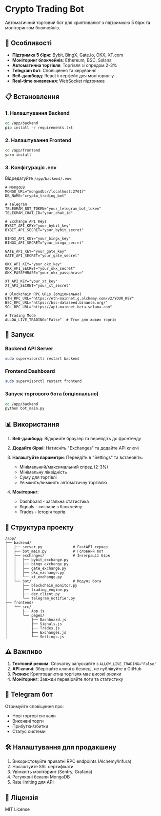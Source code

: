 # Crypto Trading Bot

Автоматичний торговий бот для криптовалют з підтримкою 5 бірж та моніторингом блокчейнів.

## 🚀 Особливості

- **Підтримка 5 бірж**: Bybit, BingX, Gate.io, OKX, XT.com
- **Моніторинг блокчейнів**: Ethereum, BSC, Solana
- **Автоматична торгівля**: Торгівля зі спредом 2-3%
- **Telegram бот**: Сповіщення та керування
- **Веб-дашборд**: React інтерфейс для моніторингу
- **Real-time оновлення**: WebSocket підтримка

## 📋 Встановлення

### 1. Налаштування Backend

```bash
cd /app/backend
pip install -r requirements.txt
```

### 2. Налаштування Frontend

```bash
cd /app/frontend
yarn install
```

### 3. Конфігурація .env

Відредагуйте `/app/backend/.env`:

```env
# MongoDB
MONGO_URL="mongodb://localhost:27017"
DB_NAME="crypto_trading_bot"

# Telegram
TELEGRAM_BOT_TOKEN="your_telegram_bot_token"
TELEGRAM_CHAT_ID="your_chat_id"

# Exchange API Keys
BYBIT_API_KEY="your_bybit_key"
BYBIT_API_SECRET="your_bybit_secret"

BINGX_API_KEY="your_bingx_key"
BINGX_API_SECRET="your_bingx_secret"

GATE_API_KEY="your_gate_key"
GATE_API_SECRET="your_gate_secret"

OKX_API_KEY="your_okx_key"
OKX_API_SECRET="your_okx_secret"
OKX_PASSPHRASE="your_okx_passphrase"

XT_API_KEY="your_xt_key"
XT_API_SECRET="your_xt_secret"

# Blockchain RPC URLs (опціонально)
ETH_RPC_URL="https://eth-mainnet.g.alchemy.com/v2/YOUR_KEY"
BSC_RPC_URL="https://bsc-dataseed.binance.org/"
SOL_RPC_URL="https://api.mainnet-beta.solana.com"

# Trading Mode
ALLOW_LIVE_TRADING="False"  # True для живих торгів
```

## 🎯 Запуск

### Backend API Server
```bash
sudo supervisorctl restart backend
```

### Frontend Dashboard
```bash
sudo supervisorctl restart frontend
```

### Запуск торгового бота (опціонально)
```bash
cd /app/backend
python bot_main.py
```

## 📊 Використання

1. **Веб-дашборд**: Відкрийте браузер та перейдіть до фронтенду
2. **Додайте біржі**: Натисніть "Exchanges" та додайте API ключі
3. **Налаштуйте параметри**: Перейдіть в "Settings" та встановіть:
   - Мінімальний/максимальний спред (2-3%)
   - Мінімальну ліквідність
   - Суму для торгівлі
   - Увімкніть/вимкніть автоматичну торгівлю

4. **Моніторинг**: 
   - Dashboard - загальна статистика
   - Signals - сигнали з блокчейну
   - Trades - історія торгів

## 🔧 Структура проекту

```
/app/
├── backend/
│   ├── server.py              # FastAPI сервер
│   ├── bot_main.py            # Головний бот
│   ├── exchanges/             # Інтеграції бірж
│   │   ├── bybit_exchange.py
│   │   ├── bingx_exchange.py
│   │   ├── gate_exchange.py
│   │   ├── okx_exchange.py
│   │   └── xt_exchange.py
│   └── bot/                   # Модулі бота
│       ├── blockchain_monitor.py
│       ├── trading_engine.py
│       ├── dex_client.py
│       └── telegram_notifier.py
├── frontend/
│   └── src/
│       ├── App.js
│       └── pages/
│           ├── Dashboard.js
│           ├── Signals.js
│           ├── Trades.js
│           ├── Exchanges.js
│           └── Settings.js
```

## ⚠️ Важливо

1. **Тестовий режим**: Спочатку запускайте з `ALLOW_LIVE_TRADING="False"`
2. **API ключі**: Зберігайте ключі в безпеці, не публікуйте в GitHub
3. **Ризики**: Криптовалютна торгівля має високі ризики
4. **Моніторинг**: Завжди перевіряйте логи та статистику

## 📱 Telegram бот

Отримуйте сповіщення про:
- Нові торгові сигнали
- Виконані торги
- Прибутки/збитки
- Статус системи

## 🛠️ Налаштування для продакшену

1. Використовуйте приватні RPC endpoints (Alchemy/Infura)
2. Налаштуйте SSL сертифікати
3. Увімкніть моніторинг (Sentry, Grafana)
4. Регулярні бекапи MongoDB
5. Rate limiting для API

## 📝 Ліцензія

MIT License
